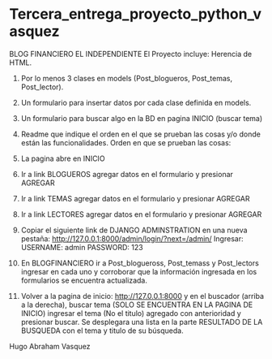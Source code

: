 # Tercera_entrega_proyecto_python_vasquez
BLOG FINANCIERO EL INDEPENDIENTE
El Proyecto incluye:
Herencia de HTML.
1.	Por lo menos 3 clases en models (Post_blogueros, Post_temas, Post_lector).
2.	Un formulario para insertar datos por cada clase definida en models.
3.	Un formulario para buscar algo en la BD en pagina INICIO (buscar tema)
4.	Readme que indique el orden en el que se prueban las cosas y/o donde están las funcionalidades.
Orden en que se prueban las cosas:
1.	La pagina abre en INICIO
2.	Ir a link BLOGUEROS agregar datos en el formulario y presionar AGREGAR
3.	Ir a link TEMAS agregar datos en el formulario y presionar AGREGAR
4.	Ir a link LECTORES agregar datos en el formulario y presionar AGREGAR
5.	Copiar el siguiente link de DJANGO ADMINSTRATION en una nueva pestaña: http://127.0.0.1:8000/admin/login/?next=/admin/
Ingresar:
USERNAME: admin
PASSWORD: 123
	
6.	En BLOGFINANCIERO ir a Post_blogueross, Post_temass y Post_lectors ingresar en cada uno y corroborar que la información ingresada en los formularios se encuentra actualizada.
7.	Volver a la pagina de inicio: http://127.0.0.1:8000 y en el buscador (arriba a la derecha), buscar tema (SOLO SE ENCUENTRA EN LA PAGINA DE INICIO) ingresar el tema (No el titulo) agregado con anterioridad y presionar buscar. Se desplegara una lista en la parte RESULTADO DE LA BUSQUEDA con el tema y titulo de su búsqueda.

Hugo Abraham Vasquez

